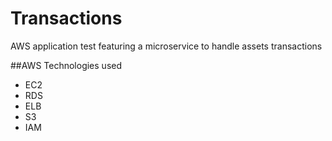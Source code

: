 # Transactions

AWS application test featuring a microservice to handle assets transactions


##AWS Technologies used

* EC2
* RDS
* ELB
* S3
* IAM
